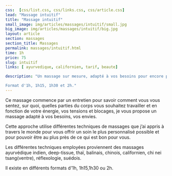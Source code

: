 ```yaml
---
css:  [css/list.css, css/links.css, css/article.css]
lead: "Massage intuitif"
title: "Massage intuitif"
small_image: img/articles/massages/intuitif/small.jpg
big_image: img/articles/massages/intuitif/big.jpg
layout: article
section: massages
section_title: Massages
permalink: massages/intuitif.html
time: 1h
price: 75
slug: intuitif
links: [ ayurvedique, californien, tarif, beaute]

description: "Un massage sur mesure, adapté à vos besoins pour encore plus de détente et de bien-être.

Format d'1h, 1h15, 1h30 et 2h."
---
```

Ce massage commence par un entretien pour savoir comment vous vous sentez, sur quoi, 
quelles parties du corps vous souhaitez travailler et en fonction de votre énergie, vos 
tensions et blocages, je vous propose un massage adapté à vos besoins, vos envies.


Cette approche utilise différentes techniques de massages que j’ai appris à travers le monde 
pour vous offrir un soin le plus personnalisé possible et pour pouvoir être au plus près de ce
qui est bon pour vous.


Les différentes techniques employées proviennent des massages ayurvédique indien, 
deep-tissue, thaï, balinais, chinois, californien, chi nei tsang(ventre), réflexologie, suédois.

Il existe en différents formats d'1h, 1h15,1h30 ou 2h.
